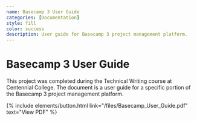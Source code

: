 ```yaml
---
name: Basecamp 3 User Guide
categories: [Documentation]
style: fill
color: success
description: User guide for Basecamp 3 project management platform.
---
```


# Basecamp 3 User Guide

This project was completed during the Technical Writing course at Centennial College. The document is a user guide for a specific portion of the Basecamp 3 project management platform. 

<p class="text-center">
    {% include elements/button.html link="/files/Basecamp_User_Guide.pdf" text="View PDF" %}
</p>